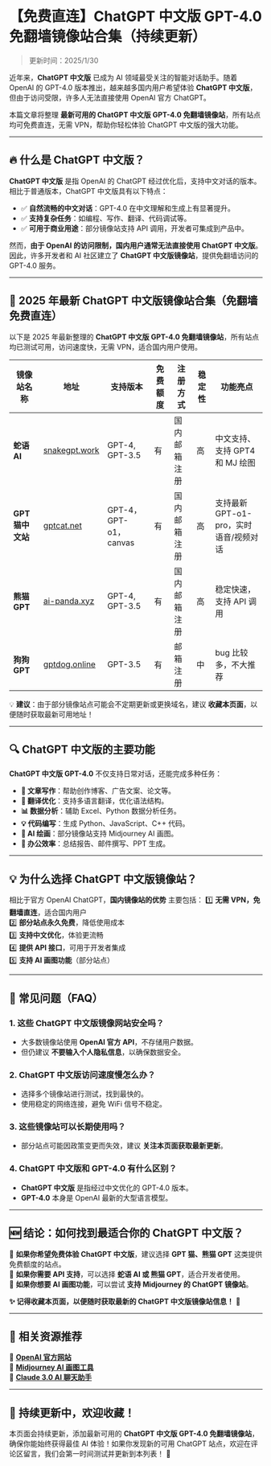 # 【免费直连】ChatGPT 中文版 GPT-4.0 免翻墙镜像站合集（持续更新）

>更新时间：2025/1/30

近年来，**ChatGPT 中文版** 已成为 AI 领域最受关注的智能对话助手。随着 OpenAI 的 GPT-4.0 版本推出，越来越多国内用户希望体验 **ChatGPT 中文版**，但由于访问受限，许多人无法直接使用 OpenAI 官方 ChatGPT。  

本篇文章将整理 **最新可用的 ChatGPT 中文版 GPT-4.0 免翻墙镜像站**，所有站点均可免费直连，无需 VPN，帮助你轻松体验 ChatGPT 中文版的强大功能。

---

## **🔥 什么是 ChatGPT 中文版？**

**ChatGPT 中文版** 是指 OpenAI 的 ChatGPT 经过优化后，支持中文对话的版本。相比于普通版本，ChatGPT 中文版具有以下特点：
- ✅ **自然流畅的中文对话**：GPT-4.0 在中文理解和生成上有显著提升。
- ✅ **支持复杂任务**：如编程、写作、翻译、代码调试等。
- ✅ **可用于商业用途**：部分镜像站支持 API 调用，开发者可集成到产品中。

然而，**由于 OpenAI 的访问限制，国内用户通常无法直接使用 ChatGPT 中文版**。因此，许多开发者和 AI 社区建立了 **ChatGPT 中文版镜像站**，提供免翻墙访问的 GPT-4.0 服务。

---

## **🚀 2025 年最新 ChatGPT 中文版镜像站合集（免翻墙免费直连）**

以下是 2025 年最新整理的 **ChatGPT 中文版 GPT-4.0 免翻墙镜像站**，所有站点均已测试可用，访问速度快，无需 VPN，适合国内用户使用。

| **镜像站名称**       | **地址**                                      | **支持版本**        | **免费额度** | **注册方式**   | **稳定性** | **功能亮点** |
|----------------------|---------------------------------------------|--------------------|-------------|---------------|------------|-------------|
| **蛇语 AI**         | [snakegpt.work](https://snakegpt.work)      | GPT-4, GPT-3.5     | 有          | 国内邮箱注册   | 高         | 中文支持、支持 GPT4 和 MJ 绘图 |
| **GPT 猫中文站**     | [gptcat.net](https://gptcat.net)            | GPT-4，GPT-o1，canvas | 有          | 国内邮箱注册   | 高         | 支持最新 GPT-o1-pro，实时语音/视频对话 |
| **熊猫 GPT**        | [ai-panda.xyz](https://gptpanda.net/login?invite_code=34137c47) | GPT-4, GPT-3.5 | 有          | 国内邮箱注册   | 高         | 稳定快速，支持 API 调用 |
| **狗狗 GPT**        | [gptdog.online](https://gptdog.online)      | GPT-3.5            | 有          | 邮箱注册       | 中         | bug 比较多，不大推荐 |

💡 **建议**：由于部分镜像站点可能会不定期更新或更换域名，建议 **收藏本页面**，以便随时获取最新可用地址！

---

## **🔍 ChatGPT 中文版的主要功能**
**ChatGPT 中文版 GPT-4.0** 不仅支持日常对话，还能完成多种任务：
- **📝 文章写作**：帮助创作博客、广告文案、论文等。
- **📜 翻译优化**：支持多语言翻译，优化语法结构。
- **📊 数据分析**：辅助 Excel、Python 数据分析任务。
- **💡 代码编写**：生成 Python、JavaScript、C++ 代码。
- **🎨 AI 绘画**：部分镜像站支持 Midjourney AI 画图。
- **📩 办公效率**：总结报告、邮件撰写、PPT 生成。

---

## **💡 为什么选择 ChatGPT 中文版镜像站？**
相比于官方 OpenAI ChatGPT，**国内镜像站的优势** 主要包括：
1️⃣ **无需 VPN，免翻墙直连**，适合国内用户  
2️⃣ **部分站点永久免费**，降低使用成本  
3️⃣ **支持中文优化**，体验更流畅  
4️⃣ **提供 API 接口**，可用于开发者集成  
5️⃣ **支持 AI 画图功能**（部分站点）

---

## **📌 常见问题（FAQ）**
### **1. 这些 ChatGPT 中文版镜像网站安全吗？**
- 大多数镜像站使用 **OpenAI 官方 API**，不存储用户数据。
- 但仍建议 **不要输入个人隐私信息**，以确保数据安全。

### **2. ChatGPT 中文版访问速度慢怎么办？**
- 选择多个镜像站进行测试，找到最快的。
- 使用稳定的网络连接，避免 WiFi 信号不稳定。

### **3. 这些镜像站可以长期使用吗？**
- 部分站点可能因政策变更而失效，建议 **关注本页面获取最新更新**。

### **4. ChatGPT 中文版和 GPT-4.0 有什么区别？**
- **ChatGPT 中文版** 是指经过中文优化的 GPT-4.0 版本。
- **GPT-4.0** 本身是 OpenAI 最新的大型语言模型。

---

## **🆕 结论：如何找到最适合你的 ChatGPT 中文版？**
📌 **如果你希望免费体验 ChatGPT 中文版**，建议选择 **GPT 猫、熊猫 GPT** 这类提供免费额度的站点。  
📌 **如果你需要 API 支持**，可以选择 **蛇语 AI 或 熊猫 GPT**，适合开发者使用。  
📌 **如果你想要 AI 画图功能**，可以尝试 **支持 Midjourney 的 ChatGPT 镜像站**。  

**✨ 记得收藏本页面，以便随时获取最新的 ChatGPT 中文版镜像站信息！** 🚀

---

## **🔗 相关资源推荐**
📌 **[OpenAI 官方网站](https://openai.com/)**  
📌 **[Midjourney AI 画图工具](https://www.midjourney.com/)**  
📌 **[Claude 3.0 AI 聊天助手](https://www.anthropic.com/)**  

---

## **📢 持续更新中，欢迎收藏！**
本页面会持续更新，添加最新可用的 **ChatGPT 中文版 GPT-4.0 免翻墙镜像站**，确保你能始终获得最佳 AI 体验！如果你发现新的可用 ChatGPT 站点，欢迎在评论区留言，我们会第一时间测试并更新到本列表！ 🚀
